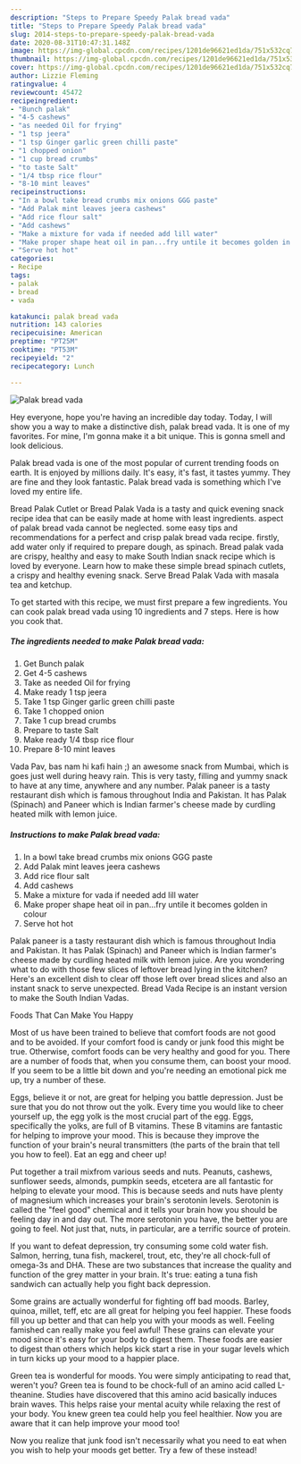 ```yaml
---
description: "Steps to Prepare Speedy Palak bread vada"
title: "Steps to Prepare Speedy Palak bread vada"
slug: 2014-steps-to-prepare-speedy-palak-bread-vada
date: 2020-08-31T10:47:31.148Z
image: https://img-global.cpcdn.com/recipes/1201de96621ed1da/751x532cq70/palak-bread-vada-recipe-main-photo.jpg
thumbnail: https://img-global.cpcdn.com/recipes/1201de96621ed1da/751x532cq70/palak-bread-vada-recipe-main-photo.jpg
cover: https://img-global.cpcdn.com/recipes/1201de96621ed1da/751x532cq70/palak-bread-vada-recipe-main-photo.jpg
author: Lizzie Fleming
ratingvalue: 4
reviewcount: 45472
recipeingredient:
- "Bunch palak"
- "4-5 cashews"
- "as needed Oil for frying"
- "1 tsp jeera"
- "1 tsp Ginger garlic green chilli paste"
- "1 chopped onion"
- "1 cup bread crumbs"
- "to taste Salt"
- "1/4 tbsp rice flour"
- "8-10 mint leaves"
recipeinstructions:
- "In a bowl take bread crumbs mix onions GGG paste"
- "Add Palak mint leaves jeera cashews"
- "Add rice flour salt"
- "Add cashews"
- "Make a mixture for vada if needed add lill water"
- "Make proper shape heat oil in pan...fry untile it becomes golden in colour"
- "Serve hot hot"
categories:
- Recipe
tags:
- palak
- bread
- vada

katakunci: palak bread vada 
nutrition: 143 calories
recipecuisine: American
preptime: "PT25M"
cooktime: "PT53M"
recipeyield: "2"
recipecategory: Lunch

---
```



![Palak bread vada](https://img-global.cpcdn.com/recipes/1201de96621ed1da/751x532cq70/palak-bread-vada-recipe-main-photo.jpg)

Hey everyone, hope you're having an incredible day today. Today, I will show you a way to make a distinctive dish, palak bread vada. It is one of my favorites. For mine, I'm gonna make it a bit unique. This is gonna smell and look delicious.

Palak bread vada is one of the most popular of current trending foods on earth. It is enjoyed by millions daily. It's easy, it's fast, it tastes yummy. They are fine and they look fantastic. Palak bread vada is something which I've loved my entire life.

Bread Palak Cutlet or Bread Palak Vada is a tasty and quick evening snack recipe idea that can be easily made at home with least ingredients. aspect of palak bread vada cannot be neglected. some easy tips and recommendations for a perfect and crisp palak bread vada recipe. firstly, add water only if required to prepare dough, as spinach. Bread palak vada are crispy, healthy and easy to make South Indian snack recipe which is loved by everyone. Learn how to make these simple bread spinach cutlets, a crispy and healthy evening snack. Serve Bread Palak Vada with masala tea and ketchup.


To get started with this recipe, we must first prepare a few ingredients. You can cook palak bread vada using 10 ingredients and 7 steps. Here is how you cook that.

<!--inarticleads1-->

##### The ingredients needed to make Palak bread vada:

1. Get Bunch palak
1. Get 4-5 cashews
1. Take as needed Oil for frying
1. Make ready 1 tsp jeera
1. Take 1 tsp Ginger garlic green chilli paste
1. Take 1 chopped onion
1. Take 1 cup bread crumbs
1. Prepare to taste Salt
1. Make ready 1/4 tbsp rice flour
1. Prepare 8-10 mint leaves


Vada Pav, bas nam hi kafi hain ;) an awesome snack from Mumbai, which is goes just well during heavy rain. This is very tasty, filling and yummy snack to have at any time, anywhere and any number. Palak paneer is a tasty restaurant dish which is famous throughout India and Pakistan. It has Palak (Spinach) and Paneer which is Indian farmer&#39;s cheese made by curdling heated milk with lemon juice. 

<!--inarticleads2-->

##### Instructions to make Palak bread vada:

1. In a bowl take bread crumbs mix onions GGG paste
1. Add Palak mint leaves jeera cashews
1. Add rice flour salt
1. Add cashews
1. Make a mixture for vada if needed add lill water
1. Make proper shape heat oil in pan...fry untile it becomes golden in colour
1. Serve hot hot


Palak paneer is a tasty restaurant dish which is famous throughout India and Pakistan. It has Palak (Spinach) and Paneer which is Indian farmer&#39;s cheese made by curdling heated milk with lemon juice. Are you wondering what to do with those few slices of leftover bread lying in the kitchen? Here&#39;s an excellent dish to clear off those left over bread slices and also an instant snack to serve unexpected. Bread Vada Recipe is an instant version to make the South Indian Vadas. 

Foods That Can Make You Happy


Most of us have been trained to believe that comfort foods are not good and to be avoided. If your comfort food is candy or junk food this might be true. Otherwise, comfort foods can be very healthy and good for you. There are a number of foods that, when you consume them, can boost your mood. If you seem to be a little bit down and you're needing an emotional pick me up, try a number of these.

Eggs, believe it or not, are great for helping you battle depression. Just be sure that you do not throw out the yolk. Every time you would like to cheer yourself up, the egg yolk is the most crucial part of the egg. Eggs, specifically the yolks, are full of B vitamins. These B vitamins are fantastic for helping to improve your mood. This is because they improve the function of your brain's neural transmitters (the parts of the brain that tell you how to feel). Eat an egg and cheer up!

Put together a trail mixfrom various seeds and nuts. Peanuts, cashews, sunflower seeds, almonds, pumpkin seeds, etcetera are all fantastic for helping to elevate your mood. This is because seeds and nuts have plenty of magnesium which increases your brain's serotonin levels. Serotonin is called the "feel good" chemical and it tells your brain how you should be feeling day in and day out. The more serotonin you have, the better you are going to feel. Not just that, nuts, in particular, are a terrific source of protein.

If you want to defeat depression, try consuming some cold water fish. Salmon, herring, tuna fish, mackerel, trout, etc, they're all chock-full of omega-3s and DHA. These are two substances that increase the quality and function of the grey matter in your brain. It's true: eating a tuna fish sandwich can actually help you fight back depression. 

Some grains are actually wonderful for fighting off bad moods. Barley, quinoa, millet, teff, etc are all great for helping you feel happier. These foods fill you up better and that can help you with your moods as well. Feeling famished can really make you feel awful! These grains can elevate your mood since it's easy for your body to digest them. These foods are easier to digest than others which helps kick start a rise in your sugar levels which in turn kicks up your mood to a happier place.

Green tea is wonderful for moods. You were simply anticipating to read that, weren't you? Green tea is found to be chock-full of an amino acid called L-theanine. Studies have discovered that this amino acid basically induces brain waves. This helps raise your mental acuity while relaxing the rest of your body. You knew green tea could help you feel healthier. Now you are aware that it can help improve your mood too!

Now you realize that junk food isn't necessarily what you need to eat when you wish to help your moods get better. Try a few of these instead!

